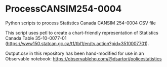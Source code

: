 # ProcessCANSIM254-0004
Python scripts to process Statistics Canada CANSIM 254-0004 CSV file

This script uses petl to create a chart-friendly representation of Statistics Canada Table 35-10-0077-01 (https://www150.statcan.gc.ca/t1/tbl1/en/tv.action?pid=3510007701).

Output.csv in this repository has been hand-modified for use in an Observable notebook: https://observablehq.com/@dsartori/policestatistics
